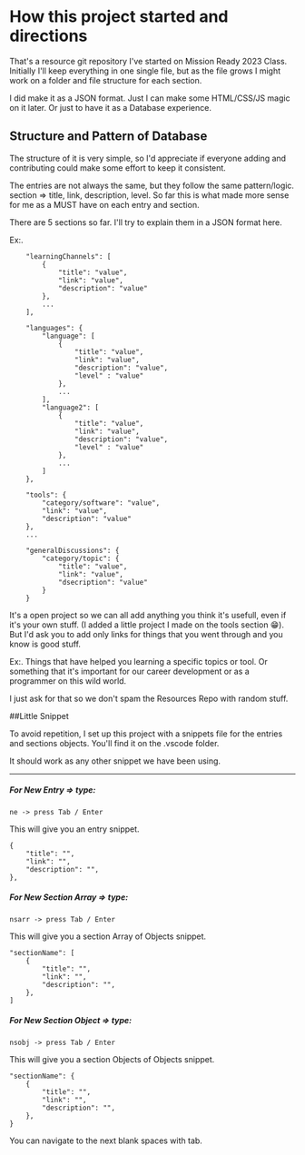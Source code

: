 # How this project started and directions

That's a resource git repository I've started on Mission Ready 2023 Class.
Initially I'll keep everything in one single file, but as the file grows I might
work on a folder and file structure for each section.

I did make it as a JSON format. Just I can make some HTML/CSS/JS
magic on it later. Or just to have it as a Database experience.

## Structure and Pattern of Database

The structure of it is very simple, so I'd appreciate if everyone adding and
contributing could make some effort to keep it consistent.

The entries are not always the same, but they follow the same pattern/logic.
section => title, link, description, level. So far this is what made more sense for
me as a MUST have on each entry and section.

There are 5 sections so far. I'll try to explain them in a JSON format here.

Ex:.

```
    "learningChannels": [
        {
            "title": "value",
            "link": "value",
            "description": "value"
        },
        ...
    ],

    "languages": {
        "language": [
            {
                "title": "value",
                "link": "value",
                "description": "value",
                "level" : "value"
            },
            ...
        ],
        "language2": [
            {
                "title": "value",
                "link": "value",
                "description": "value",
                "level" : "value"
            },
            ...
        ]
    },

    "tools": {
        "category/software": "value",
        "link": "value",
        "description": "value"
    },
    ...

    "generalDiscussions": {
        "category/topic": {
            "title": "value",
            "link": "value",
            "dsecription": "value"
        }
    }
```

It's a open project so we can all add anything you think it's usefull, even if it's
your own stuff. (I added a little project I made on the tools section 😁). But I'd ask you
to add only links for things that you went through and you know is good stuff.

Ex:. Things that have helped you learning a specific topics or tool. Or something that it's
important for our career development or as a programmer on this wild world.

I just ask for that so we don't spam the Resources Repo with random stuff.

##Little Snippet

To avoid repetition, I set up this project with a snippets file for the entries and sections objects.
You'll find it on the .vscode folder.

It should work as any other snippet we have been using.

---

##### For New Entry => type:

```
ne -> press Tab / Enter
```

This will give you an entry snippet.

```
{
    "title": "",
    "link": "",
    "description": "",
},
```

##### For New Section Array => type:

```
nsarr -> press Tab / Enter
```

This will give you a section Array of Objects snippet.

```
"sectionName": [
    {
        "title": "",
        "link": "",
        "description": "",
    },
]
```

##### For New Section Object => type:

```
nsobj -> press Tab / Enter
```

This will give you a section Objects of Objects snippet.

```
"sectionName": {
    {
        "title": "",
        "link": "",
        "description": "",
    },
}
```

You can navigate to the next blank spaces with tab.
